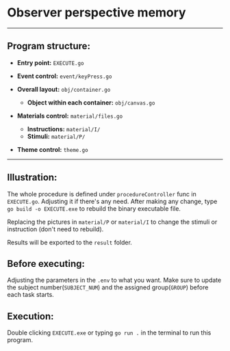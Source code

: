 # Observer perspective memory
---

## Program structure:
- **Entry point:** `EXECUTE.go`
- **Event control:** `event/keyPress.go`
- **Overall layout:** `obj/container.go`
    - **Object within each container:** `obj/canvas.go`

- **Materials control:** `material/files.go`
    - **Instructions:** `material/I/`
    - **Stimuli:** `material/P/`
- **Theme control:** `theme.go`
---

## Illustration:
The whole procedure is defined under `procedureController` func in `EXECUTE.go`. Adjusting it if there's any need. After making any change, type `go build -o EXECUTE.exe` to rebuild the binary executable file.

Replacing the pictures in `material/P` or `material/I` to change the stimuli or instruction (don't need to rebuild).

Results will be exported to the `result` folder.

## Before executing:
Adjusting the parameters in the `.env` to what you want. Make sure to update the subject number(`SUBJECT_NUM`) and the assigned group(`GROUP`) before each task starts.

## Execution:
Double clicking `EXECUTE.exe` or typing `go run .` in the terminal to run this program.